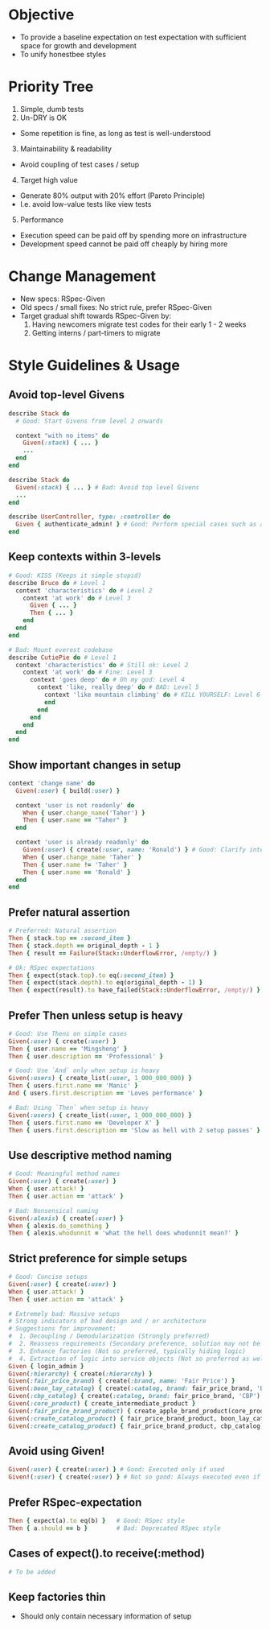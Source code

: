 # Objective

- To provide a baseline expectation on test expectation with sufficient space for growth and development
- To unify honestbee styles

# Priority Tree

1. Simple, dumb tests
2. Un-DRY is OK
  - Some repetition is fine, as long as test is well-understood
3. Maintainability & readability
  - Avoid coupling of test cases / setup
4. Target high value
  - Generate 80% output with 20% effort (Pareto Principle)
  - I.e. avoid low-value tests like view tests
5. Performance
  - Execution speed can be paid off by spending more on infrastructure
  - Development speed cannot be paid off cheaply by hiring more

# Change Management

- New specs: RSpec-Given
- Old specs / small fixes: No strict rule, prefer RSpec-Given
- Target gradual shift towards RSpec-Given by:
  1. Having newcomers migrate test codes for their early 1 - 2 weeks
  2. Getting interns / part-timers to migrate

# Style Guidelines & Usage

## Avoid top-level Givens

```ruby
describe Stack do
  # Good: Start Givens from level 2 onwards

  context "with no items" do
    Given(:stack) { ... }
    ...
  end
end
```

```ruby
describe Stack do
  Given(:stack) { ... } # Bad: Avoid top level Givens
  ...
end
```

```ruby
describe UserController, type: :controller do
  Given { authenticate_admin! } # Good: Perform special cases such as authentication
end
```

## Keep contexts within 3-levels

```ruby
# Good: KISS (Keeps it simple stupid)
describe Bruce do # Level 1
  context 'characteristics' do # Level 2
    context 'at work' do # Level 3
      Given { ... }
      Then { ... }
    end
  end
end
```

```ruby
# Bad: Mount everest codebase
describe CutiePie do # Level 1
  context 'characteristics' do # Still ok: Level 2
    context 'at work' do # Fine: Level 3
      context 'goes deep' do # Oh my god: Level 4
        context 'like, really deep' do # BAD: Level 5
          context 'like mountain climbing' do # KILL YOURSELF: Level 6
          end
        end
      end
    end
  end
end
```

## Show important changes in setup

```ruby
context 'change name' do
  Given(:user) { build(:user) }

  context 'user is not readonly' do
    When { user.change_name('Taher') }
    Then { user.name == "Taher" }
  end

  context 'user is already readonly' do
    Given(:user) { create(:user, name: 'Ronald') } # Good: Clarify intent of modification
    When { user.change_name 'Taher' }
    Then { user.name != 'Taher' }
    Then { user.name == 'Ronald' }
  end
end
```

## Prefer natural assertion

```ruby
# Preferred: Natural assertion
Then { stack.top == :second_item }
Then { stack.depth == original_depth - 1 }
Then { result == Failure(Stack::UnderflowError, /empty/) }
```

```ruby
# Ok: RSpec expectations
Then { expect(stack.top).to eq(:second_item) }
Then { expect(stack.depth).to eq(original_depth - 1) }
Then { expect(result).to have_failed(Stack::UnderflowError, /empty/) }
```

## Prefer Then unless setup is heavy
```ruby
# Good: Use Thens on simple cases
Given(:user) { create(:user) }
Then { user.name == 'Mingsheng' }
Then { user.description == 'Professional' }
```

```ruby
# Good: Use `And` only when setup is heavy
Given(:users) { create_list(:user, 1_000_000_000) }
Then { users.first.name == 'Manic' }
And { users.first.description == 'Loves performance' }
```

```ruby
# Bad: Using `Then` when setup is heavy
Given(:users) { create_list(:user, 1_000_000_000) }
Then { users.first.name == 'Developer X' }
Then { users.first.description == 'Slow as hell with 2 setup passes' }
```

## Use descriptive method naming

```ruby
# Good: Meaningful method names
Given(:user) { create(:user) }
When { user.attack! }
Then { user.action == 'attack' }
```

```ruby
# Bad: Nonsensical naming
Given(:alexis) { create(:user) }
When { alexis.do_something }
Then { alexis.whodunnit = 'what the hell does whodunnit mean?' }
```

## Strict preference for simple setups

```ruby
# Good: Concise setups
Given(:user) { create(:user) }
When { user.attack! }
Then { user.action == 'attack' }
```

```ruby
# Extremely bad: Massive setups
# Strong indicators of bad design and / or architecture
# Suggestions for improvement:
#  1. Decoupling / Demodularization (Strongly preferred)
#  2. Reassess requirements (Secondary preference, solution may not be fixing root cause)
#  3. Enhance factories (Not so preferred, typically hiding logic)
#  4. Extraction of logic into service objects (Not so preferred as well, typically just hiding the mess)
Given { login_admin }
Given(:hierarchy) { create(:hierarchy) }
Given(:fair_price_brand) { create(:brand, name: 'Fair Price') }
Given(:boon_lay_catalog) { create(:catalog, brand: fair_price_brand, 'Boon Lay') }
Given(:cbp_catalog) { create(:catalog, brand: fair_price_brand, 'CBP') }
Given(:core_product) { create_intermediate_product }
Given(:fair_price_brand_product) { create_apple_brand_product(core_product, fair_price_brand, category) }
Given(:create_catalog_product) { fair_price_brand_product, boon_lay_catalog) }
Given(:create_catalog_product) { fair_price_brand_product, cbp_catalog) }
```

## Avoid using Given!

```ruby
Given(:user) { create(:user) } # Good: Executed only if used
Given!(:user) { create(:user) } # Not so good: Always executed even if unused
```

## Prefer RSpec-expectation

```ruby
Then { expect(a).to eq(b) }   # Good: RSpec style
Then { a.should == b }        # Bad: Deprecated RSpec style
```

## Cases of expect().to receive(:method)

```ruby
# To be added
```

## Keep factories thin

- Should only contain necessary information of setup
